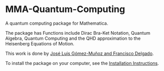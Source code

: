 # MMA-Quantum-Computing

A quantum computing package for Mathematica.

The package has Functions include Dirac Bra-Ket Notation, Quantum Algebra, Quantum Computing and the QHD approximation to the Heisenberg Equations of Motion.

This work is done by [José Luis Gómez-Muñoz and Francisco Delgado](http://homepage.cem.itesm.mx/lgomez/quantum/).

To install the package on your computer, see the [Installation Instructions](https://github.com/LeiChenQ/MMA-Quantum-Computing/blob/master/Installation%20Instructions.pdf).
